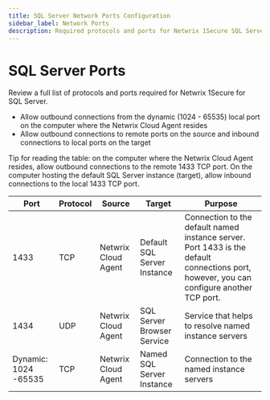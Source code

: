 ```yaml
---
title: SQL Server Network Ports Configuration
sidebar_label: Network Ports
description: Required protocols and ports for Netwrix 1Secure SQL Server monitoring and connectivity configuration.
---
```


# SQL Server Ports

Review a full list of protocols and ports required for Netwrix 1Secure for SQL Server.

- Allow outbound connections from the dynamic (1024 - 65535) local port on the computer where the
  Netwrix Cloud Agent resides
- Allow outbound connections to remote ports on the source and inbound connections to local ports on
  the target

Tip for reading the table: on the computer where the Netwrix Cloud Agent resides, allow outbound
connections to the remote 1433 TCP port. On the computer hosting the default SQL Server instance
(target), allow inbound connections to the local 1433 TCP port.

| Port                 | Protocol | Source              | Target                      | Purpose                                                                                                                                  |
| -------------------- | -------- | ------------------- | --------------------------- | ---------------------------------------------------------------------------------------------------------------------------------------- |
| 1433                 | TCP      | Netwrix Cloud Agent | Default SQL Server Instance | Connection to the default named instance server. Port 1433 is the default connections port, however, you can configure another TCP port. |
| 1434                 | UDP      | Netwrix Cloud Agent | SQL Server Browser Service  | Service that helps to resolve named instance servers                                                                                     |
| Dynamic: 1024 -65535 | TCP      | Netwrix Cloud Agent | Named SQL Server Instance   | Connection to the named instance servers                                                                                                 |
